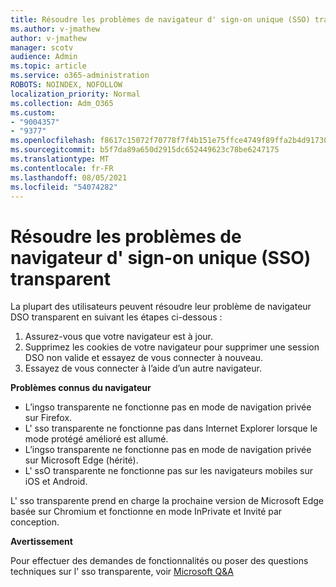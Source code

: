```yaml
---
title: Résoudre les problèmes de navigateur d' sign-on unique (SSO) transparent
ms.author: v-jmathew
author: v-jmathew
manager: scotv
audience: Admin
ms.topic: article
ms.service: o365-administration
ROBOTS: NOINDEX, NOFOLLOW
localization_priority: Normal
ms.collection: Adm_O365
ms.custom:
- "9004357"
- "9377"
ms.openlocfilehash: f8617c15072f70778f7f4b151e75ffce4749f89ffa2b4d91730937c26aaeabbb
ms.sourcegitcommit: b5f7da89a650d2915dc652449623c78be6247175
ms.translationtype: MT
ms.contentlocale: fr-FR
ms.lasthandoff: 08/05/2021
ms.locfileid: "54074282"
---
```

# <a name="troubleshoot-seamless-single-sign-on-sso-browser-issues"></a>Résoudre les problèmes de navigateur d' sign-on unique (SSO) transparent

La plupart des utilisateurs peuvent résoudre leur problème de navigateur DSO transparent en suivant les étapes ci-dessous :

1. Assurez-vous que votre navigateur est à jour.
2. Supprimez les cookies de votre navigateur pour supprimer une session DSO non valide et essayez de vous connecter à nouveau.
3. Essayez de vous connecter à l’aide d’un autre navigateur.

**Problèmes connus du navigateur**

- L’ingso transparente ne fonctionne pas en mode de navigation privée sur Firefox.
- L' sso transparente ne fonctionne pas dans Internet Explorer lorsque le mode protégé amélioré est allumé.
- L’ingso transparente ne fonctionne pas en mode de navigation privée sur Microsoft Edge (hérité).
- L' ssO transparente ne fonctionne pas sur les navigateurs mobiles sur iOS et Android.

L' sso transparente prend en charge la prochaine version de Microsoft Edge basée sur Chromium et fonctionne en mode InPrivate et Invité par conception.

**Avertissement**

Pour effectuer des demandes de fonctionnalités ou poser des questions techniques sur l' sso transparente, voir [Microsoft Q&A](https://docs.microsoft.com/answers/topics/azure-ad-single-sign-on.html)
